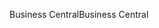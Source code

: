 <span data-ttu-id="d4c2b-101">Business Central</span><span class="sxs-lookup"><span data-stu-id="d4c2b-101">Business Central</span></span>
